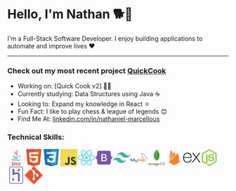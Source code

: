 # Hello, I'm Nathan 🐕🌸

I'm a Full-Stack Software Developer. I enjoy building applications to automate and improve lives ❤
<hr>

### Check out my most recent project [QuickCook](https://bootcamp-project-2-quickcook.herokuapp.com)

   - Working on: [Quick Cook v2] 👷‍♂️
   - Currently studying: Data Structures using Java ☕
   - Looking to: Expand my knowledge in React ⚛
   - Fun Fact: I like to play chess & league of legends 😊
   - Find Me At: [linkedin.com/in/nathaniel-marcellous](https://www.linkedin.com/in/nathaniel-marcellous/)

### Technical Skills:
<img align="left" alt="Java" width="40px" src="https://github.com/devicons/devicon/blob/master/icons/java/java-original-wordmark.svg">
<img align="left" alt="HTML5" width="40px" src="https://github.com/devicons/devicon/blob/master/icons/html5/html5-original.svg">
<img align="left" alt="CSS3" width="40px" src="https://github.com/devicons/devicon/blob/master/icons/css3/css3-original.svg">
<img align="left" alt="JavaScript" width="40px" src="https://github.com/devicons/devicon/blob/master/icons/javascript/javascript-original.svg">
<img align="left" alt="React" width="40px" src="https://github.com/devicons/devicon/blob/master/icons/react/react-original.svg">
<img align="left" alt="Bootstrap" width="40px" src="https://github.com/devicons/devicon/blob/master/icons/bootstrap/bootstrap-plain.svg">
<img align="left" alt="Tailwind" width="40px" src="https://github.com/devicons/devicon/blob/master/icons/tailwindcss/tailwindcss-plain.svg">
<img align="left" alt="MySQL" width="40px" src="https://github.com/devicons/devicon/blob/master/icons/mysql/mysql-original-wordmark.svg">
<img align="left" alt="MongoDB" width="40px" src="https://github.com/devicons/devicon/blob/master/icons/mongodb/mongodb-original-wordmark.svg">
<img align="left" alt="Firebase" width="40px" src="https://github.com/devicons/devicon/blob/master/icons/firebase/firebase-plain.svg">
<img align="left" alt="Express" width="40px" src="https://github.com/devicons/devicon/blob/master/icons/express/express-original.svg">
<img align="left" alt="Node" width="40px" src="https://github.com/devicons/devicon/blob/master/icons/nodejs/nodejs-original.svg">
<img align="left" alt="Heroku" width="40px" src="https://github.com/devicons/devicon/blob/master/icons/heroku/heroku-original.svg">
<img align="left" alt="Git" width="40px" src="https://github.com/devicons/devicon/blob/master/icons/git/git-original.svg">
<br><br><br>
